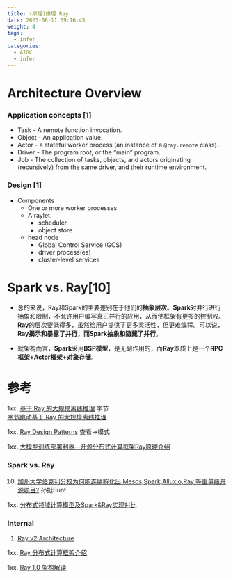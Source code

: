 ```yaml
---
title: (原理)推理 Ray
date: 2023-06-11 09:16:45
weight: 4
tags:
  - infer
categories: 
  - AIGC
  - infer 
---
```


<p></p>
<!-- more -->


# Architecture Overview
### Application concepts [1]
+ Task - A remote function invocation. 
+ Object - An application value.
+ Actor - a stateful worker process (an instance of a `@ray.remote` class).
+ Driver - The program root, or the “main” program.
+ Job - The collection of tasks, objects, and actors originating (recursively) from the same driver, and their runtime environment.

### Design [1]
+ Components
  - One or more worker processes
  - A raylet. 
    - scheduler
    - object store
  - head node
    - Global Control Service (GCS)
    - driver process(es)
    - cluster-level services


# Spark vs. Ray[10]

+ 总的来说，Ray和Spark的主要差别在于他们的**抽象层次**。**Spark**对并行进行抽象和限制，不允许用户编写真正并行的应用，从而使框架有更多的控制权。**Ray**的层次要低得多，虽然给用户提供了更多灵活性，但更难编程。可以说，**Ray揭示和暴露了并行，而Spark抽象和隐藏了并行**。

+ 就架构而言，**Spark**采用**BSP模型**，是无副作用的，而**Ray**本质上是一个**RPC 框架+Actor框架+对象存储**。

# 参考
1xx. [基于 Ray 的大规模离线推理](https://developer.volcengine.com/articles/7241442880106004536) 字节  
   [字节跳动基于 Ray 的大规模离线推理](https://mp.weixin.qq.com/s/mU2RymHIHj8mJiDWBUAdWA)  


1xx. [Ray Design Patterns](https://docs.google.com/document/d/167rnnDFIVRhHhK4mznEIemOtj63IOhtIPvSYaPgI4Fg/edit#heading=h.eg7m6lz2y48u) 查看->模式

1xx. [大模型训练部署利器--开源分布式计算框架Ray原理介绍](https://blog.csdn.net/2401_83124266/article/details/136428395)

### Spark vs. Ray
10. [加州大学伯克利分校为何能连续孵化出 Mesos,Spark,Alluxio,Ray 等重量级开源项目?](https://www.zhihu.com/question/432813259/answer/2335473370) 孙挺Sunt

1xx. [分布式领域计算模型及Spark&Ray实现对比](https://blog.csdn.net/junerli/article/details/138476201)

### Internal
1. [Ray v2 Architecture](https://docs.google.com/document/d/1tBw9A4j62ruI5omIJbMxly-la5w4q_TjyJgJL_jN2fI/preview#heading=h.iyrm5j2gcdoq)

1xx. [Ray 分布式计算框架介绍](https://zhuanlan.zhihu.com/p/111340572)

1xx. [Ray 1.0 架构解读](https://zhuanlan.zhihu.com/p/344736949)

